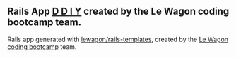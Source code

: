 ## Rails App [D D I Y](http://www.ddiy.tech) created by the Le Wagon coding bootcamp team.

Rails app generated with [lewagon/rails-templates](https://github.com/lewagon/rails-templates), created by the [Le Wagon coding bootcamp](https://www.lewagon.com) team.
